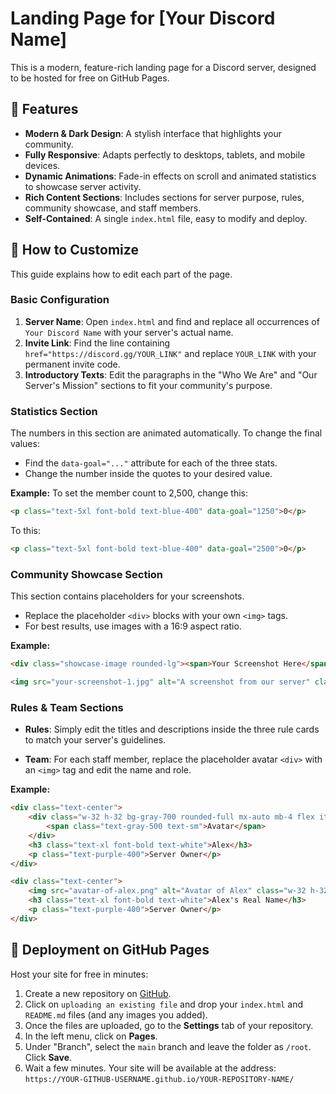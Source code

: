# Landing Page for [Your Discord Name]

This is a modern, feature-rich landing page for a Discord server, designed to be hosted for free on GitHub Pages.

## 🎨 Features

- **Modern & Dark Design**: A stylish interface that highlights your community.
- **Fully Responsive**: Adapts perfectly to desktops, tablets, and mobile devices.
- **Dynamic Animations**: Fade-in effects on scroll and animated statistics to showcase server activity.
- **Rich Content Sections**: Includes sections for server purpose, rules, community showcase, and staff members.
- **Self-Contained**: A single `index.html` file, easy to modify and deploy.

## 🔧 How to Customize

This guide explains how to edit each part of the page.

### Basic Configuration

1.  **Server Name**: Open `index.html` and find and replace all occurrences of `Your Discord Name` with your server's actual name.
2.  **Invite Link**: Find the line containing `href="https://discord.gg/YOUR_LINK"` and replace `YOUR_LINK` with your permanent invite code.
3.  **Introductory Texts**: Edit the paragraphs in the "Who We Are" and "Our Server's Mission" sections to fit your community's purpose.

### Statistics Section

The numbers in this section are animated automatically. To change the final values:
- Find the `data-goal="..."` attribute for each of the three stats.
- Change the number inside the quotes to your desired value.

**Example:** To set the member count to 2,500, change this:
```html
<p class="text-5xl font-bold text-blue-400" data-goal="1250">0</p>
```
To this:
```html
<p class="text-5xl font-bold text-blue-400" data-goal="2500">0</p>
```

### Community Showcase Section

This section contains placeholders for your screenshots.
- Replace the placeholder `<div>` blocks with your own `<img>` tags.
- For best results, use images with a 16:9 aspect ratio.

**Example:**
```html
<div class="showcase-image rounded-lg"><span>Your Screenshot Here</span></div>

<img src="your-screenshot-1.jpg" alt="A screenshot from our server" class="rounded-lg object-cover">
```

### Rules & Team Sections

- **Rules**: Simply edit the titles and descriptions inside the three rule cards to match your server's guidelines.

- **Team**: For each staff member, replace the placeholder avatar `<div>` with an `<img>` tag and edit the name and role.

**Example:**
```html
<div class="text-center">
    <div class="w-32 h-32 bg-gray-700 rounded-full mx-auto mb-4 flex items-center justify-center">
        <span class="text-gray-500 text-sm">Avatar</span>
    </div>
    <h3 class="text-xl font-bold text-white">Alex</h3>
    <p class="text-purple-400">Server Owner</p>
</div>

<div class="text-center">
    <img src="avatar-of-alex.png" alt="Avatar of Alex" class="w-32 h-32 rounded-full mx-auto mb-4 object-cover">
    <h3 class="text-xl font-bold text-white">Alex's Real Name</h3>
    <p class="text-purple-400">Server Owner</p>
</div>
```

## 🚀 Deployment on GitHub Pages

Host your site for free in minutes:

1.  Create a new repository on [GitHub](https://github.com/new).
2.  Click on `uploading an existing file` and drop your `index.html` and `README.md` files (and any images you added).
3.  Once the files are uploaded, go to the **Settings** tab of your repository.
4.  In the left menu, click on **Pages**.
5.  Under "Branch", select the `main` branch and leave the folder as `/root`. Click **Save**.
6.  Wait a few minutes. Your site will be available at the address: `https://YOUR-GITHUB-USERNAME.github.io/YOUR-REPOSITORY-NAME/`
